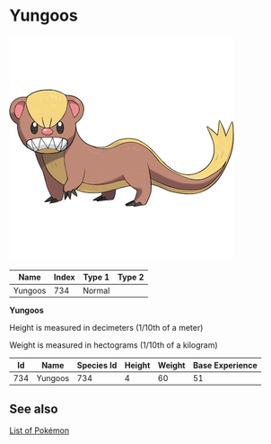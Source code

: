 # Yungoos


![Yungoos](images/734.png)

| **Name** | **Index** | **Type 1** | **Type 2** |
|----|----|----|----|
| Yungoos | 734 | Normal  |  |

**Yungoos** 


Height is measured in decimeters (1/10th of a meter)

Weight is measured in hectograms (1/10th of a kilogram)

| **Id** | **Name** | **Species Id** | **Height** | **Weight** | **Base Experience** |
|--------|----------|----------------|------------|------------|---------------------|
| 734 | Yungoos | 734 | 4 | 60 | 51 |


## See also

[List of Pokémon](../pokemon.md)
